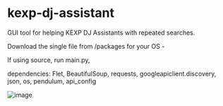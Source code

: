 # kexp-dj-assistant
GUI tool for helping KEXP DJ Assistants with repeated searches.

Download the single file from /packages for your OS - 

If using source, run main.py,
  
  dependencies:
    Flet,
    BeautifulSoup,
    requests,
    googleapiclient.discovery,
    json,
    os,
    pendulum,
    api_config

![image](https://user-images.githubusercontent.com/1228696/186027675-d3223fc4-9f54-4123-98da-36a5f8ab02e2.png)
